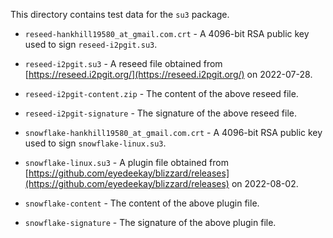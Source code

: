 This directory contains test data for the `su3` package.

 - `reseed-hankhill19580_at_gmail.com.crt` - A 4096-bit RSA public key used to sign `reseed-i2pgit.su3`.
 - `reseed-i2pgit.su3` - A reseed file obtained from [https://reseed.i2pgit.org/](https://reseed.i2pgit.org/) on 2022-07-28.
 - `reseed-i2pgit-content.zip` - The content of the above reseed file.
 - `reseed-i2pgit-signature` - The signature of the above reseed file.

 - `snowflake-hankhill19580_at_gmail.com.crt` - A 4096-bit RSA public key used to sign `snowflake-linux.su3`.
 - `snowflake-linux.su3` - A plugin file obtained from [https://github.com/eyedeekay/blizzard/releases](https://github.com/eyedeekay/blizzard/releases) on 2022-08-02.
 - `snowflake-content` - The content of the above plugin file.
 - `snowflake-signature` - The signature of the above plugin file.
